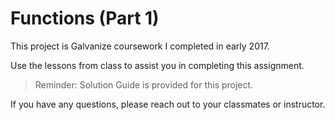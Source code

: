 # Functions (Part 1)

This project is Galvanize coursework I completed in early 2017.

Use the lessons from class to assist you in completing this assignment.

> Reminder: Solution Guide is provided for this project.

If you have any questions, please reach out to your classmates or instructor.

